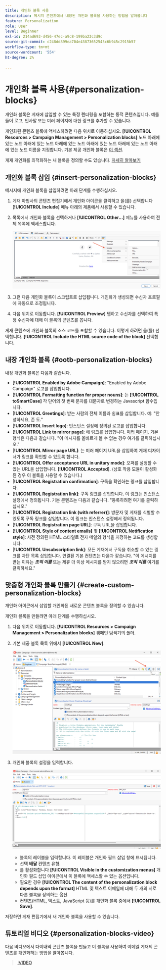 ```yaml
---
title: 개인화 블록 사용
description: 메시지 콘텐츠에서 내장된 개인화 블록을 사용하는 방법을 알아봅니다
feature: Personalization
role: User
level: Beginner
exl-id: 214ad693-d456-47ec-a9c8-199ba23c3d9c
source-git-commit: c248dd899ea704e43873652545c6b945c2915b57
workflow-type: tm+mt
source-wordcount: '554'
ht-degree: 2%

---
```


# 개인화 블록 사용{#personalization-blocks}

개인화 블록은 게재에 삽입할 수 있는 특정 렌더링을 포함하는 동적 콘텐츠입니다. 예를 들어 로고, 인사말 또는 미러 페이지에 대한 링크를 추가할 수 있습니다.

개인화된 콘텐츠 블록에 액세스하려면 다음 위치로 이동하십시오. **[!UICONTROL Resources > Campaign Management > Personalization blocks]** 노드 아래에 있는 노드 아래에 있는 노드 아래에 있는 노드 아래에 있는 노드 아래에 있는 노드 아래에 있는 노드 이름을 지정합니다. 기본 제공 개인화 블록은 [이 섹션](#ootb-personalization-blocks).

게재 개인화를 최적화하는 새 블록을 정의할 수도 있습니다. [자세히 알아보기](#create-custom-personalization-blocks)

## 개인화 블록 삽입 {#insert-personalization-blocks}

메시지에 개인화 블록을 삽입하려면 아래 단계를 수행하십시오.

1. 게재 마법사의 콘텐츠 편집기에서 개인화 아이콘을 클릭하고 을(를) 선택합니다 **[!UICONTROL Include]** 메뉴 아래의 제품에서 사용할 수 있습니다.
1. 목록에서 개인화 블록을 선택하거나 **[!UICONTROL Other...]** 메뉴를 사용하여 전체 목록에 액세스합니다.

   ![](assets/perso-content-block.png)

1. 그런 다음 개인화 블록이 스크립트로 삽입됩니다. 개인화가 생성되면 수신자 프로필에 자동으로 조정됩니다.
1. 다음 위치로 이동합니다. **[!UICONTROL Preview]** 탭하고 수신자를 선택하여 특정 수신자에 대해 이 블록의 콘텐츠를 봅니다.

게재 콘텐츠에 개인화 블록의 소스 코드를 포함할 수 있습니다. 이렇게 하려면 을(를) 선택합니다. **[!UICONTROL Include the HTML source code of the block]** 선택합니다.

## 내장 개인화 블록 {#ootb-personalization-blocks}

내장 개인화 블록은 다음과 같습니다.

* **[!UICONTROL Enabled by Adobe Campaign]**: &quot;Enabled by Adobe Campaign&quot; 로고를 삽입합니다.
* **[!UICONTROL Formatting function for proper nouns]**: 는 **[!UICONTROL toSmartCase]** 각 단어의 첫 번째 문자를 대문자로 변경하는 Javascript 함수입니다.
* **[!UICONTROL Greetings]**: 받는 사람의 전체 이름과 쉼표를 삽입합니다. 예: &quot;안녕하세요, 존 도.&quot;
* **[!UICONTROL Insert logo]**: 인스턴스 설정에 정의된 로고를 삽입합니다.
* **[!UICONTROL Link to mirror page]**: 에 링크를 삽입합니다. [미러 페이지](mirror-page.md). 기본 형식은 다음과 같습니다. &quot;이 메시지를 올바르게 볼 수 없는 경우 여기를 클릭하십시오.&quot;
* **[!UICONTROL Mirror page URL]**: 는 미러 페이지 URL을 삽입하여 게재 디자이너가 링크를 확인할 수 있도록 합니다.
* **[!UICONTROL Offer acceptance URL in unitary mode]**: 오퍼를 설정할 수 있는 URL을 삽입합니다. **[!UICONTROL Accepted]**. (상호 작용 모듈이 활성화된 경우 이 블록을 사용할 수 있습니다.)
* **[!UICONTROL Registration confirmation]**: 구독을 확인하는 링크를 삽입합니다.
* **[!UICONTROL Registration link]**: 구독 링크를 삽입합니다. 이 링크는 인스턴스 설정에서 정의됩니다. 기본 콘텐츠는 다음과 같습니다. &quot;등록하려면 여기를 클릭하십시오.&quot;
* **[!UICONTROL Registration link (with referrer)]**: 방문자 및 게재를 식별할 수 있도록 구독 링크를 삽입합니다. 이 링크는 인스턴스 설정에서 정의됩니다.
* **[!UICONTROL Registration page URL]**: 구독 URL을 삽입합니다.
* **[!UICONTROL Style of content emails]** 및 **[!UICONTROL Notification style]**: 사전 정의된 HTML 스타일로 전자 메일의 형식을 지정하는 코드를 생성합니다.
* **[!UICONTROL Unsubscription link]**: 모든 게재에서 구독을 취소할 수 있는 링크를 차단 목록 삽입합니다. 연결된 기본 컨텐츠는 다음과 같습니다. &quot;이 메시지를 받는 이유는 ***조직 이름*** 또는 제휴 더 이상 메시지를 받지 않으려면 ***조직 이름*** 여기를 클릭하세요.&quot;

## 맞춤형 개인화 블록 만들기 {#create-custom-personalization-blocks}

개인화 아이콘에서 삽입할 개인화된 새로운 콘텐츠 블록을 정의할 수 있습니다.

개인화 블록을 만들려면 아래 단계를 수행하십시오.

1. 다음 위치로 이동합니다. **[!UICONTROL Resources > Campaign Management > Personalization blocks]** 캠페인 탐색기의 폴더.
1. 기본 제공 블록 목록 위에서 **[!UICONTROL New]**.

   ![](assets/perso-new-block.png)

1. 개인화 블록의 설정을 입력합니다.

   ![](assets/perso-custom-block.png)

   * 블록의 레이블을 입력합니다. 이 레이블은 개인화 필드 삽입 창에 표시됩니다.
   * 선택 **배달** 컨텐츠 유형.
   * 를 활성화합니다 **[!UICONTROL Visible in the customization menus]** 개인화 필드 삽입 아이콘에서 이 블록에 액세스할 수 있는 옵션입니다.
   * 필요한 경우 **[!UICONTROL The content of the personalization block depends upon the format]** HTML 및 텍스트 이메일에 대해 두 개의 서로 다른 블록을 정의하는 옵션.
   * 컨텐츠(HTML, 텍스트, JavaScript 등)를 개인화 블록 중에서 **[!UICONTROL Save]**.

저장하면 게재 편집기에서 새 개인화 블록을 사용할 수 있습니다.

## 튜토리얼 비디오 {#personalization-blocks-video}

다음 비디오에서 다이내믹 콘텐츠 블록을 만들고 이 블록을 사용하여 이메일 게재의 콘텐츠를 개인화하는 방법을 알아봅니다.

>[!VIDEO](https://video.tv.adobe.com/v/342088?quality=12)
